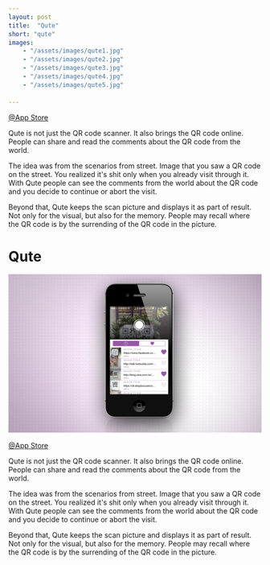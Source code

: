 ```yaml
---
layout: post
title:  "Qute"
short: "qute"
images: 
    - "/assets/images/qute1.jpg"
    - "/assets/images/qute2.jpg"
    - "/assets/images/qute3.jpg"
    - "/assets/images/qute4.jpg"
    - "/assets/images/qute5.jpg"

---
```

[@App Store](https://itunes.apple.com/vc/app/qute-qr-code-2d-barcode-scanner/id828181167?mt=8)

Qute is not just the QR code scanner. It also brings the QR code online. People can share and read the comments about the QR code from the world.

The idea was from the scenarios from street. Image that you saw a QR code on the street. You realized it's shit only when you already visit through it. With Qute people can see the comments from the world about the QR code and you decide to continue or abort the visit.

Beyond that, Qute keeps the scan picture and displays it as part of result. Not only for the visual, but also for the memory. People may recall where the QR code is by the surrending of the QR code in the picture.

<!--more-->
# Qute

![Scan a QR code](/assets/images/qute1.jpg)

[@App Store](https://itunes.apple.com/vc/app/qute-qr-code-2d-barcode-scanner/id828181167?mt=8)

Qute is not just the QR code scanner. It also brings the QR code online. People can share and read the comments about the QR code from the world.

The idea was from the scenarios from street. Image that you saw a QR code on the street. You realized it's shit only when you already visit through it. With Qute people can see the comments from the world about the QR code and you decide to continue or abort the visit.

Beyond that, Qute keeps the scan picture and displays it as part of result. Not only for the visual, but also for the memory. People may recall where the QR code is by the surrending of the QR code in the picture.